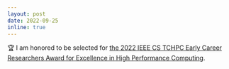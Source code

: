 ```yaml
---
layout: post
date: 2022-09-25
inline: true
---
```


:trophy: I am honored to be selected for 
<a target="_blank" href="https://tc.computer.org/tchpc/2022/10/06/2022-ieee-cs-tchpc-award-winners/">the 2022 IEEE CS TCHPC Early Career Researchers Award for Excellence in High Performance Computing</a>.
